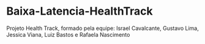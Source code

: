 # Baixa-Latencia-HealthTrack
Projeto Health Track, formado pela equipe: Israel Cavalcante, Gustavo Lima, Jessica Viana, Luiz Bastos e Rafaela Nascimento

